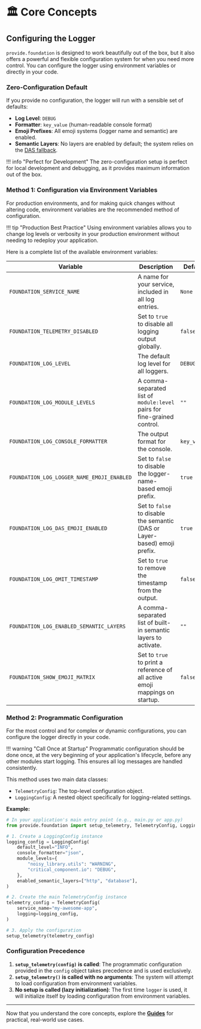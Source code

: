# 🏛️ Core Concepts

## Configuring the Logger

`provide.foundation` is designed to work beautifully out of the box, but it also offers a powerful and flexible configuration system for when you need more control. You can configure the logger using environment variables or directly in your code.

### Zero-Configuration Default

If you provide no configuration, the logger will run with a sensible set of defaults:

*   **Log Level**: `DEBUG`
*   **Formatter**: `key_value` (human-readable console format)
*   **Emoji Prefixes**: All emoji systems (logger name and semantic) are enabled.
*   **Semantic Layers**: No layers are enabled by default; the system relies on the [DAS fallback](./semantic-layers.md#the-domain-action-status-das-fallback).

!!! info "Perfect for Development"
    The zero-configuration setup is perfect for local development and debugging, as it provides maximum information out of the box.

### Method 1: Configuration via Environment Variables

For production environments, and for making quick changes without altering code, environment variables are the recommended method of configuration.

!!! tip "Production Best Practice"
    Using environment variables allows you to change log levels or verbosity in your production environment without needing to redeploy your application.

Here is a complete list of the available environment variables:

| Variable | Description | Default | Example |
|---|---|---|---|
| `FOUNDATION_SERVICE_NAME` | A name for your service, included in all log entries. | `None` | `my-api-service` |
| `FOUNDATION_TELEMETRY_DISABLED` | Set to `true` to disable all logging output globally. | `false` | `true` |
| `FOUNDATION_LOG_LEVEL` | The default log level for all loggers. | `DEBUG` | `INFO` |
| `FOUNDATION_LOG_MODULE_LEVELS` | A comma-separated list of `module:level` pairs for fine-grained control. | `""` | `noisy_lib:WARNING,auth_service:DEBUG` |
| `FOUNDATION_LOG_CONSOLE_FORMATTER` | The output format for the console. | `key_value` | `json` |
| `FOUNDATION_LOG_LOGGER_NAME_EMOJI_ENABLED` | Set to `false` to disable the logger-name-based emoji prefix. | `true` | `false` |
| `FOUNDATION_LOG_DAS_EMOJI_ENABLED` | Set to `false` to disable the semantic (DAS or Layer-based) emoji prefix. | `true` | `false` |
| `FOUNDATION_LOG_OMIT_TIMESTAMP` | Set to `true` to remove the timestamp from the output. | `false` | `true` |
| `FOUNDATION_LOG_ENABLED_SEMANTIC_LAYERS` | A comma-separated list of built-in semantic layers to activate. | `""` | `http,database,llm` |
| `FOUNDATION_SHOW_EMOJI_MATRIX` | Set to `true` to print a reference of all active emoji mappings on startup. | `false` | `true` |

### Method 2: Programmatic Configuration

For the most control and for complex or dynamic configurations, you can configure the logger directly in your code. 

!!! warning "Call Once at Startup"
    Programmatic configuration should be done once, at the very beginning of your application's lifecycle, before any other modules start logging. This ensures all log messages are handled consistently.

This method uses two main data classes:

*   `TelemetryConfig`: The top-level configuration object.
*   `LoggingConfig`: A nested object specifically for logging-related settings.

**Example:**

```python
# In your application's main entry point (e.g., main.py or app.py)
from provide.foundation import setup_telemetry, TelemetryConfig, LoggingConfig

# 1. Create a LoggingConfig instance
logging_config = LoggingConfig(
    default_level="INFO",
    console_formatter="json",
    module_levels={
        "noisy_library.utils": "WARNING",
        "critical_component.io": "DEBUG",
    },
    enabled_semantic_layers=["http", "database"],
)

# 2. Create the main TelemetryConfig instance
telemetry_config = TelemetryConfig(
    service_name="my-awesome-app",
    logging=logging_config,
)

# 3. Apply the configuration
setup_telemetry(telemetry_config)
```

### Configuration Precedence

1.  **`setup_telemetry(config)` is called**: The programmatic configuration provided in the `config` object takes precedence and is used exclusively.
2.  **`setup_telemetry()` is called with no arguments**: The system will attempt to load configuration from environment variables.
3.  **No setup is called (lazy initialization)**: The first time `logger` is used, it will initialize itself by loading configuration from environment variables.

---

Now that you understand the core concepts, explore the [**Guides**](../guides/async-usage.md) for practical, real-world use cases.
